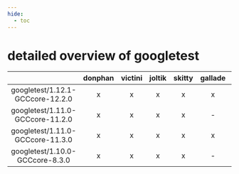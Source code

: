 ```yaml
---
hide:
  - toc
---
```


detailed overview of googletest
===============================

| |donphan|victini|joltik|skitty|gallade|accelgor|swalot|doduo|
| :---: | :---: | :---: | :---: | :---: | :---: | :---: | :---: | :---: |
|googletest/1.12.1-GCCcore-12.2.0|x|x|x|x|x|x|x|x|
|googletest/1.11.0-GCCcore-11.2.0|x|x|x|x|-|x|x|x|
|googletest/1.11.0-GCCcore-11.3.0|x|x|x|x|x|x|x|x|
|googletest/1.10.0-GCCcore-8.3.0|x|x|x|x|-|-|-|x|
